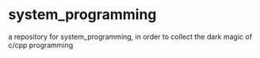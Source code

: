 # system_programming
a repository for system_programming, in order to collect the dark magic of c/cpp programming
